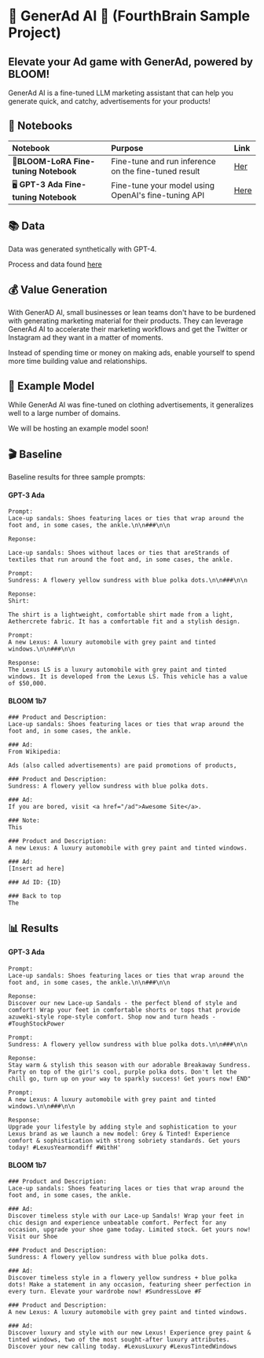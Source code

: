 # 💮 GenerAd AI 💮 (FourthBrain Sample Project)
## Elevate your Ad game with GenerAd, powered by BLOOM!
GenerAd AI is a fine-tuned LLM marketing assistant that can help you generate quick, and catchy, advertisements for your products!

## 📔 Notebooks
| Notebook | Purpose | Link                                                                                           |
| :-------- | :-------- | :------------------------------------------------------------------------------------------------ |
|  🌼**BLOOM-LoRA Fine-tuning Notebook**  | Fine-tune and run inference on the fine-tuned result | [Her](https://colab.research.google.com/drive/12qOhhGyoh7qSm1eqeMCbvv63EObH2TBH?usp=sharing) |
|  🖥️ **GPT-3 Ada Fine-tuning Notebook**  | Fine-tune your model using OpenAI's fine-tuning API | [Here](https://colab.research.google.com/drive/16nc8RXIcM9iulDsAlhfolvKoyar_Xn4f?usp=sharing)   |

## 📚 Data
Data was generated synthetically with GPT-4. 

Process and data found [here](https://huggingface.co/datasets/c-s-ale/Product-Descriptions-and-Ads)

## 💰 Value Generation
With GenerAD AI, small businesses or lean teams don't have to be burdened with generating marketing material for their products. They can leverage GenerAd AI to accelerate their marketing workflows and get the Twitter or Instagram ad they want in a matter of moments. 

Instead of spending time or money on making ads, enable yourself to spend more time building value and relationships.

## 🤖 Example Model
While GenerAd AI was fine-tuned on clothing advertisements, it generalizes well to a large number of domains. 

We will be hosting an example model soon!

## 🎬 Baseline

Baseline results for three sample prompts:

#### GPT-3 Ada

```
Prompt: 
Lace-up sandals: Shoes featuring laces or ties that wrap around the foot and, in some cases, the ankle.\n\n###\n\n

Reponse: 

Lace-up sandals: Shoes without laces or ties that areStrands of textiles that run around the foot and, in some cases, the ankle.
```

```
Prompt:
Sundress: A flowery yellow sundress with blue polka dots.\n\n###\n\n

Reponse:
Shirt:

The shirt is a lightweight, comfortable shirt made from a light, Aethercrete fabric. It has a comfortable fit and a stylish design.
```

```
Prompt:
A new Lexus: A luxury automobile with grey paint and tinted windows.\n\n###\n\n

Response:
The Lexus LS is a luxury automobile with grey paint and tinted windows. It is developed from the Lexus LS. This vehicle has a value of $50,000.
```

#### BLOOM 1b7

```
### Product and Description:
Lace-up sandals: Shoes featuring laces or ties that wrap around the foot and, in some cases, the ankle.

### Ad:
From Wikipedia:

Ads (also called advertisements) are paid promotions of products,
```

```
### Product and Description:
Sundress: A flowery yellow sundress with blue polka dots.

### Ad:
If you are bored, visit <a href="/ad">Awesome Site</a>.

### Note:
This
```

```
### Product and Description:
A new Lexus: A luxury automobile with grey paint and tinted windows.

### Ad:
[Insert ad here]

### Ad ID: {ID}

### Back to top
The
```

## 📊 Results

#### GPT-3 Ada

```
Prompt: 
Lace-up sandals: Shoes featuring laces or ties that wrap around the foot and, in some cases, the ankle.\n\n###\n\n

Reponse: 
Discover our new Lace-up Sandals - the perfect blend of style and comfort! Wrap your feet in comfortable shorts or tops that provide azuweki-style rope-style comfort. Shop now and turn heads - #ToughStockPower

```

```
Prompt:
Sundress: A flowery yellow sundress with blue polka dots.\n\n###\n\n

Reponse:
Stay warm & stylish this season with our adorable Breakaway Sundress. Party on top of the girl's cool, purple polka dots. Don't let the chill go, turn up on your way to sparkly success! Get yours now! END"

```

```
Prompt:
A new Lexus: A luxury automobile with grey paint and tinted windows.\n\n###\n\n

Response:
Upgrade your lifestyle by adding style and sophistication to your Lexus brand as we launch a new model: Grey & Tinted! Experience comfort & sophistication with strong sobriety standards. Get yours today! #LexusYearmondiff #WithH'
```

#### BLOOM 1b7

```
### Product and Description:
Lace-up sandals: Shoes featuring laces or ties that wrap around the foot and, in some cases, the ankle.

### Ad:
Discover timeless style with our Lace-up Sandals! Wrap your feet in chic design and experience unbeatable comfort. Perfect for any occasion, upgrade your shoe game today. Limited stock. Get yours now! Visit our Shoe
```

```
### Product and Description:
Sundress: A flowery yellow sundress with blue polka dots.

### Ad:
Discover timeless style in a flowery yellow sundress + blue polka dots! Make a statement in any occasion, featuring sheer perfection in every turn. Elevate your wardrobe now! #SundressLove #F
```

```
### Product and Description:
A new Lexus: A luxury automobile with grey paint and tinted windows.

### Ad:
Discover luxury and style with our new Lexus! Experience grey paint & tinted windows, two of the most sought-after luxury attributes. Discover your new calling today. #LexusLuxury #LexusTintedWindows
```



